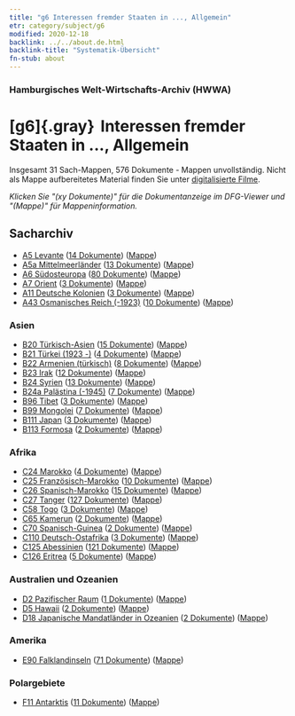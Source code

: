 ```yaml
---
title: "g6 Interessen fremder Staaten in ..., Allgemein"
etr: category/subject/g6
modified: 2020-12-18
backlink: ../../about.de.html
backlink-title: "Systematik-Übersicht"
fn-stub: about
---
```


### Hamburgisches Welt-Wirtschafts-Archiv (HWWA)
# [g6]{.gray}&#8201; Interessen fremder Staaten in ..., Allgemein&#160; 




Insgesamt 31 Sach-Mappen, 576 Dokumente - Mappen unvollständig.
Nicht als Mappe aufbereitetes Material finden Sie unter [digitalisierte Filme](/film/h1_sh).

_Klicken Sie "(xy Dokumente)" für die Dokumentanzeige im DFG-Viewer und "(Mappe)" für Mappeninformation._

## Sacharchiv



- [A5 Levante](../../../geo/about.de.html#A5) (<a href="https://dfg-viewer.de/show/?tx_dlf[id]=https://pm20.zbw.eu/mets/sh/1408xx/140898/1445xx/144565/public.mets.de.xml" target="_blank">14 Dokumente</a>) ([Mappe](http://purl.org/pressemappe20/folder/sh/140898,144565))
- [A5a Mittelmeerländer](../../../geo/about.de.html#A5a) (<a href="https://dfg-viewer.de/show/?tx_dlf[id]=https://pm20.zbw.eu/mets/sh/1408xx/140899/1445xx/144565/public.mets.de.xml" target="_blank">13 Dokumente</a>) ([Mappe](http://purl.org/pressemappe20/folder/sh/140899,144565))
- [A6 Südosteuropa](../../../geo/about.de.html#A6) (<a href="https://dfg-viewer.de/show/?tx_dlf[id]=https://pm20.zbw.eu/mets/sh/1409xx/140900/1445xx/144565/public.mets.de.xml" target="_blank">80 Dokumente</a>) ([Mappe](http://purl.org/pressemappe20/folder/sh/140900,144565))
- [A7 Orient](../../../geo/about.de.html#A7) (<a href="https://dfg-viewer.de/show/?tx_dlf[id]=https://pm20.zbw.eu/mets/sh/1409xx/140902/1445xx/144565/public.mets.de.xml" target="_blank">3 Dokumente</a>) ([Mappe](http://purl.org/pressemappe20/folder/sh/140902,144565))
- [A11 Deutsche Kolonien](../../../geo/about.de.html#A11) (<a href="https://dfg-viewer.de/show/?tx_dlf[id]=https://pm20.zbw.eu/mets/sh/1409xx/140960/1445xx/144565/public.mets.de.xml" target="_blank">3 Dokumente</a>) ([Mappe](http://purl.org/pressemappe20/folder/sh/140960,144565))
- [A43 Osmanisches Reich (-1923)](../../../geo/about.de.html#A43) (<a href="https://dfg-viewer.de/show/?tx_dlf[id]=https://pm20.zbw.eu/mets/sh/1410xx/141034/1445xx/144565/public.mets.de.xml" target="_blank">10 Dokumente</a>) ([Mappe](http://purl.org/pressemappe20/folder/sh/141034,144565))

### Asien

- [B20 Türkisch-Asien](../../../geo/about.de.html#B20) (<a href="https://dfg-viewer.de/show/?tx_dlf[id]=https://pm20.zbw.eu/mets/sh/1411xx/141108/1445xx/144565/public.mets.de.xml" target="_blank">15 Dokumente</a>) ([Mappe](http://purl.org/pressemappe20/folder/sh/141108,144565))
- [B21 Türkei (1923 -)](../../../geo/about.de.html#B21) (<a href="https://dfg-viewer.de/show/?tx_dlf[id]=https://pm20.zbw.eu/mets/sh/1411xx/141111/1445xx/144565/public.mets.de.xml" target="_blank">4 Dokumente</a>) ([Mappe](http://purl.org/pressemappe20/folder/sh/141111,144565))
- [B22 Armenien (türkisch)](../../../geo/about.de.html#B22) (<a href="https://dfg-viewer.de/show/?tx_dlf[id]=https://pm20.zbw.eu/mets/sh/1411xx/141112/1445xx/144565/public.mets.de.xml" target="_blank">8 Dokumente</a>) ([Mappe](http://purl.org/pressemappe20/folder/sh/141112,144565))
- [B23 Irak](../../../geo/about.de.html#B23) (<a href="https://dfg-viewer.de/show/?tx_dlf[id]=https://pm20.zbw.eu/mets/sh/1411xx/141113/1445xx/144565/public.mets.de.xml" target="_blank">12 Dokumente</a>) ([Mappe](http://purl.org/pressemappe20/folder/sh/141113,144565))
- [B24 Syrien](../../../geo/about.de.html#B24) (<a href="https://dfg-viewer.de/show/?tx_dlf[id]=https://pm20.zbw.eu/mets/sh/1411xx/141114/1445xx/144565/public.mets.de.xml" target="_blank">13 Dokumente</a>) ([Mappe](http://purl.org/pressemappe20/folder/sh/141114,144565))
- [B24a Palästina (-1945)](../../../geo/about.de.html#B24a) (<a href="https://dfg-viewer.de/show/?tx_dlf[id]=https://pm20.zbw.eu/mets/sh/1411xx/141115/1445xx/144565/public.mets.de.xml" target="_blank">7 Dokumente</a>) ([Mappe](http://purl.org/pressemappe20/folder/sh/141115,144565))
- [B96 Tibet](../../../geo/about.de.html#B96) (<a href="https://dfg-viewer.de/show/?tx_dlf[id]=https://pm20.zbw.eu/mets/sh/1412xx/141259/1445xx/144565/public.mets.de.xml" target="_blank">3 Dokumente</a>) ([Mappe](http://purl.org/pressemappe20/folder/sh/141259,144565))
- [B99 Mongolei](../../../geo/about.de.html#B99) (<a href="https://dfg-viewer.de/show/?tx_dlf[id]=https://pm20.zbw.eu/mets/sh/1412xx/141261/1445xx/144565/public.mets.de.xml" target="_blank">7 Dokumente</a>) ([Mappe](http://purl.org/pressemappe20/folder/sh/141261,144565))
- [B111 Japan](../../../geo/about.de.html#B111) (<a href="https://dfg-viewer.de/show/?tx_dlf[id]=https://pm20.zbw.eu/mets/sh/1412xx/141272/1445xx/144565/public.mets.de.xml" target="_blank">3 Dokumente</a>) ([Mappe](http://purl.org/pressemappe20/folder/sh/141272,144565))
- [B113 Formosa](../../../geo/about.de.html#B113) (<a href="https://dfg-viewer.de/show/?tx_dlf[id]=https://pm20.zbw.eu/mets/sh/1412xx/141274/1445xx/144565/public.mets.de.xml" target="_blank">2 Dokumente</a>) ([Mappe](http://purl.org/pressemappe20/folder/sh/141274,144565))

### Afrika

- [C24 Marokko](../../../geo/about.de.html#C24) (<a href="https://dfg-viewer.de/show/?tx_dlf[id]=https://pm20.zbw.eu/mets/sh/1413xx/141356/1445xx/144565/public.mets.de.xml" target="_blank">4 Dokumente</a>) ([Mappe](http://purl.org/pressemappe20/folder/sh/141356,144565))
- [C25 Französisch-Marokko](../../../geo/about.de.html#C25) (<a href="https://dfg-viewer.de/show/?tx_dlf[id]=https://pm20.zbw.eu/mets/sh/1413xx/141358/1445xx/144565/public.mets.de.xml" target="_blank">10 Dokumente</a>) ([Mappe](http://purl.org/pressemappe20/folder/sh/141358,144565))
- [C26 Spanisch-Marokko](../../../geo/about.de.html#C26) (<a href="https://dfg-viewer.de/show/?tx_dlf[id]=https://pm20.zbw.eu/mets/sh/1413xx/141359/1445xx/144565/public.mets.de.xml" target="_blank">15 Dokumente</a>) ([Mappe](http://purl.org/pressemappe20/folder/sh/141359,144565))
- [C27 Tanger](../../../geo/about.de.html#C27) (<a href="https://dfg-viewer.de/show/?tx_dlf[id]=https://pm20.zbw.eu/mets/sh/1413xx/141360/1445xx/144565/public.mets.de.xml" target="_blank">127 Dokumente</a>) ([Mappe](http://purl.org/pressemappe20/folder/sh/141360,144565))
- [C58 Togo](../../../geo/about.de.html#C58) (<a href="https://dfg-viewer.de/show/?tx_dlf[id]=https://pm20.zbw.eu/mets/sh/1414xx/141408/1445xx/144565/public.mets.de.xml" target="_blank">3 Dokumente</a>) ([Mappe](http://purl.org/pressemappe20/folder/sh/141408,144565))
- [C65 Kamerun](../../../geo/about.de.html#C65) (<a href="https://dfg-viewer.de/show/?tx_dlf[id]=https://pm20.zbw.eu/mets/sh/1414xx/141410/1445xx/144565/public.mets.de.xml" target="_blank">2 Dokumente</a>) ([Mappe](http://purl.org/pressemappe20/folder/sh/141410,144565))
- [C70 Spanisch-Guinea](../../../geo/about.de.html#C70) (<a href="https://dfg-viewer.de/show/?tx_dlf[id]=https://pm20.zbw.eu/mets/sh/1414xx/141412/1445xx/144565/public.mets.de.xml" target="_blank">2 Dokumente</a>) ([Mappe](http://purl.org/pressemappe20/folder/sh/141412,144565))
- [C110 Deutsch-Ostafrika](../../../geo/about.de.html#C110) (<a href="https://dfg-viewer.de/show/?tx_dlf[id]=https://pm20.zbw.eu/mets/sh/1414xx/141471/1445xx/144565/public.mets.de.xml" target="_blank">3 Dokumente</a>) ([Mappe](http://purl.org/pressemappe20/folder/sh/141471,144565))
- [C125 Abessinien](../../../geo/about.de.html#C125) (<a href="https://dfg-viewer.de/show/?tx_dlf[id]=https://pm20.zbw.eu/mets/sh/1414xx/141482/1445xx/144565/public.mets.de.xml" target="_blank">121 Dokumente</a>) ([Mappe](http://purl.org/pressemappe20/folder/sh/141482,144565))
- [C126 Eritrea](../../../geo/about.de.html#C126) (<a href="https://dfg-viewer.de/show/?tx_dlf[id]=https://pm20.zbw.eu/mets/sh/1414xx/141483/1445xx/144565/public.mets.de.xml" target="_blank">5 Dokumente</a>) ([Mappe](http://purl.org/pressemappe20/folder/sh/141483,144565))

### Australien und Ozeanien

- [D2 Pazifischer Raum](../../../geo/about.de.html#D2) (<a href="https://dfg-viewer.de/show/?tx_dlf[id]=https://pm20.zbw.eu/mets/sh/1415xx/141593/1445xx/144565/public.mets.de.xml" target="_blank">1 Dokumente</a>) ([Mappe](http://purl.org/pressemappe20/folder/sh/141593,144565))
- [D5 Hawaii](../../../geo/about.de.html#D5) (<a href="https://dfg-viewer.de/show/?tx_dlf[id]=https://pm20.zbw.eu/mets/sh/1415xx/141595/1445xx/144565/public.mets.de.xml" target="_blank">2 Dokumente</a>) ([Mappe](http://purl.org/pressemappe20/folder/sh/141595,144565))
- [D18 Japanische Mandatländer in Ozeanien](../../../geo/about.de.html#D18) (<a href="https://dfg-viewer.de/show/?tx_dlf[id]=https://pm20.zbw.eu/mets/sh/1416xx/141618/1445xx/144565/public.mets.de.xml" target="_blank">2 Dokumente</a>) ([Mappe](http://purl.org/pressemappe20/folder/sh/141618,144565))

### Amerika

- [E90 Falklandinseln](../../../geo/about.de.html#E90) (<a href="https://dfg-viewer.de/show/?tx_dlf[id]=https://pm20.zbw.eu/mets/sh/1416xx/141694/1445xx/144565/public.mets.de.xml" target="_blank">71 Dokumente</a>) ([Mappe](http://purl.org/pressemappe20/folder/sh/141694,144565))

### Polargebiete

- [F11 Antarktis](../../../geo/about.de.html#F11) (<a href="https://dfg-viewer.de/show/?tx_dlf[id]=https://pm20.zbw.eu/mets/sh/1417xx/141703/1445xx/144565/public.mets.de.xml" target="_blank">11 Dokumente</a>) ([Mappe](http://purl.org/pressemappe20/folder/sh/141703,144565))


